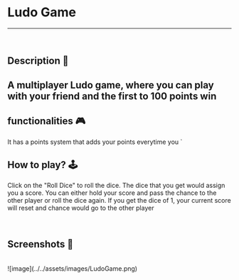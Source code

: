 # **Ludo Game** 

---

<br>

## **Description 📃**
A multiplayer Ludo game, where you can play with your friend and the first to 100 points win
- 

## **functionalities 🎮**
It has a points system that adds your points everytime you `
<br>

## **How to play? 🕹️**
Click on the "Roll Dice" to roll the dice. The dice that you get would assign you a score.
You can either hold your score and pass the chance to the other player or roll the dice again.
If you get the dice of 1, your current score will reset and chance would go to the other player

<br>

## **Screenshots 📸**

<br>
![image](../../assets/images/LudoGame.png)

